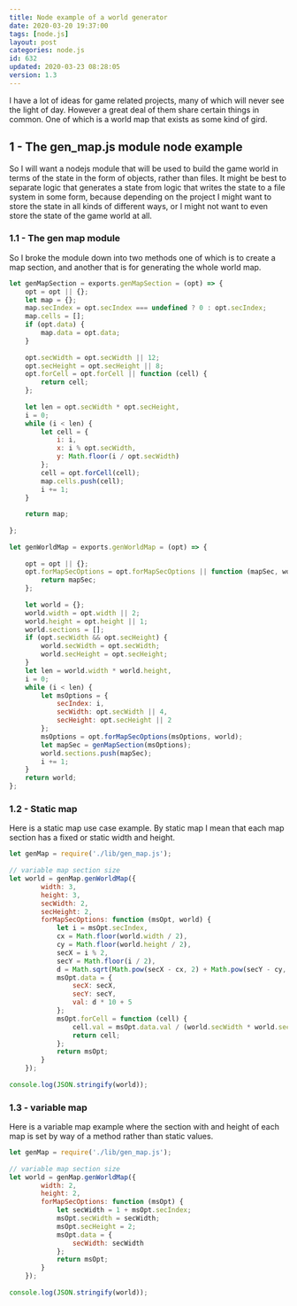 ```yaml
---
title: Node example of a world generator
date: 2020-03-20 19:37:00
tags: [node.js]
layout: post
categories: node.js
id: 632
updated: 2020-03-23 08:28:05
version: 1.3
---
```


I have a lot of ideas for game related projects, many of which will never see the light of day. However a great deal of them share certain things in common. One of which is a world map that exists as some kind of gird.

<!-- more -->

## 1 - The gen_map.js module node example

So I will want a nodejs module that will be used to build the game world in terms of the state in the form of objects, rather than files. It might be best to separate logic that generates a state from logic that writes the state to a file system in some form, because depending on the project I might want to store the state in all kinds of different ways, or I might not want to even store the state of the game world at all.

### 1.1 - The gen map module

So I broke the module down into two methods one of which is to create a map section, and another that is for generating the whole world map.

```js
let genMapSection = exports.genMapSection = (opt) => {
    opt = opt || {};
    let map = {};
    map.secIndex = opt.secIndex === undefined ? 0 : opt.secIndex;
    map.cells = [];
    if (opt.data) {
        map.data = opt.data;
    }
 
    opt.secWidth = opt.secWidth || 12;
    opt.secHeight = opt.secHeight || 8;
    opt.forCell = opt.forCell || function (cell) {
        return cell;
    };
 
    let len = opt.secWidth * opt.secHeight,
    i = 0;
    while (i < len) {
        let cell = {
            i: i,
            x: i % opt.secWidth,
            y: Math.floor(i / opt.secWidth)
        };
        cell = opt.forCell(cell);
        map.cells.push(cell);
        i += 1;
    }
 
    return map;
 
};
 
let genWorldMap = exports.genWorldMap = (opt) => {
 
    opt = opt || {};
    opt.forMapSecOptions = opt.forMapSecOptions || function (mapSec, world) {
        return mapSec;
    };
 
    let world = {};
    world.width = opt.width || 2;
    world.height = opt.height || 1;
    world.sections = [];
    if (opt.secWidth && opt.secHeight) {
        world.secWidth = opt.secWidth;
        world.secHeight = opt.secHeight;
    }
    let len = world.width * world.height,
    i = 0;
    while (i < len) {
        let msOptions = {
            secIndex: i,
            secWidth: opt.secWidth || 4,
            secHeight: opt.secHeight || 2
        };
        msOptions = opt.forMapSecOptions(msOptions, world);
        let mapSec = genMapSection(msOptions);
        world.sections.push(mapSec);
        i += 1;
    }
    return world;
};
```

### 1.2 - Static map

Here is a static map use case example. By static map I mean that each map section has a fixed or static width and height.

```js
let genMap = require('./lib/gen_map.js');
 
// variable map section size
let world = genMap.genWorldMap({
        width: 3,
        height: 3,
        secWidth: 2,
        secHeight: 2,
        forMapSecOptions: function (msOpt, world) {
            let i = msOpt.secIndex,
            cx = Math.floor(world.width / 2),
            cy = Math.floor(world.height / 2),
            secX = i % 2,
            secY = Math.floor(i / 2),
            d = Math.sqrt(Math.pow(secX - cx, 2) + Math.pow(secY - cy, 2));
            msOpt.data = {
                secX: secX,
                secY: secY,
                val: d * 10 + 5
            };
            msOpt.forCell = function (cell) {
                cell.val = msOpt.data.val / (world.secWidth * world.secHeight);
                return cell;
            };
            return msOpt;
        }
    });
 
console.log(JSON.stringify(world));
```

### 1.3 - variable map

Here is a variable map example where the section with and height of each map is set by way of a method rather than static values.

```js
let genMap = require('./lib/gen_map.js');
 
// variable map section size
let world = genMap.genWorldMap({
        width: 2,
        height: 2,
        forMapSecOptions: function (msOpt) {
            let secWidth = 1 + msOpt.secIndex;
            msOpt.secWidth = secWidth;
            msOpt.secHeight = 2;
            msOpt.data = {
                secWidth: secWidth
            };
            return msOpt;
        }
    });
 
console.log(JSON.stringify(world));
```